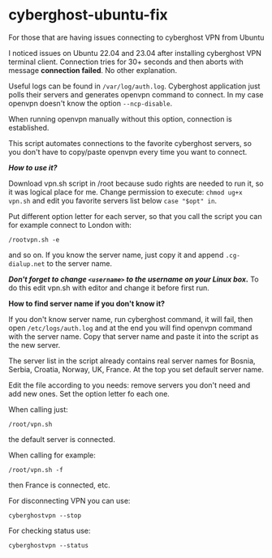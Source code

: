# cyberghost-ubuntu-fix
For those that are having issues connecting to cyberghost VPN from Ubuntu

I noticed issues on Ubuntu 22.04 and 23.04 after installing cyberghost VPN terminal client. Connection tries for 30+ seconds and then aborts with message **connection failed**. No other explanation.

Useful logs can be found in `/var/log/auth.log`. Cyberghost application just polls their servers and generates openvpn command to connect. In my case openvpn doesn't know the option `--ncp-disable`. 

When running openvpn manually without this option, connection is established.

This script automates connections to the favorite cyberghost servers, so you don't have to copy/paste openvpn every time you want to connect.

***How to use it?***

Download vpn.sh script in /root because sudo rights are needed to run it, so it was logical place for me. 
Change permission to execute:
`chmod ug+x vpn.sh`
and edit you favorite servers list below `case "$opt" in`.

Put different option letter for each server, so that you call the script you can for example connect to London with:

`/rootvpn.sh -e`

and so on. If you know the server name, just copy it and append `.cg-dialup.net` to the server name.

***Don't forget to change `<username>` to the username on your Linux box.***
To do this edit vpn.sh with editor and change it before first run.


****How to find server name if you don't know it?****

If you don't know server name, run cyberghost command, it will fail, then open `/etc/logs/auth.log` and at the end you will find openvpn command with the server name. Copy that server name and paste it into the script as the new server.

The server list in the script already contains real server names for Bosnia, Serbia, Croatia, Norway, UK, France. At the top you set default server name.

Edit the file according to you needs: remove servers you don't need and add new ones. Set the option letter fo each one.

When calling just:

`/root/vpn.sh`

the default server is connected.

When calling for example:

`/root/vpn.sh -f`

then France is connected, etc.

For disconnecting VPN you can use:

`cyberghostvpn --stop`

For checking status use:

`cyberghostvpn --status`
